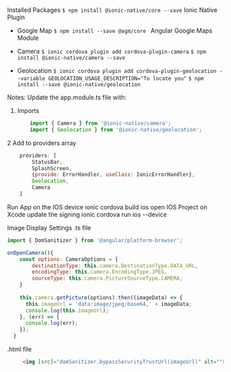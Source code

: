 
Installed Packages 
`$ npm install @ionic-native/core --save` Ionic Native Plugin

* Google Map
`$ npm install --save @agm/core ` Angular Google Maps Module 

* Camera
`$ ionic cordova plugin add cordova-plugin-camera`
`$ npm install @ionic-native/camera --save`

* Geolocation
`$ ionic cordova plugin add cordova-plugin-geolocation --variable GEOLOCATION_USAGE_DESCRIPTION="To locate you"`
`$ npm install --save @ionic-native/geolocation `

Notes:
Update the app.module.ts file with:
1) Imports

    ```javascript 
        import { Camera } from '@ionic-native/camera';
        import { Geolocation } from '@ionic-native/geolocation';
    ```
2 Add to providers array
```javascript
    providers: [
        StatusBar,
        SplashScreen,
        {provide: ErrorHandler, useClass: IonicErrorHandler},
        Geolocation,
        Camera
    ]
  ```
Run App on the IOS device
  ionic cordova build ios
  open IOS Project on Xcode
  update the signing
  ionic cordova run ios --device

Image Display Settings
.ts file
```javascript 
import { DomSanitizer } from '@angular/platform-browser';

onOpenCamera(){
    const options: CameraOptions = {
        destinationType: this.camera.DestinationType.DATA_URL,
        encodingType: this.camera.EncodingType.JPEG,
        sourceType: this.camera.PictureSourceType.CAMERA,
    }
  
    this.camera.getPicture(options).then((imageData) => {
      this.imageUrl = 'data:image/jpeg;base64,' + imageData;
      console.log(this.imageUrl);
    }, (err) => {
      console.log(err);
    });
  }
```
.html file 
```html
     <img [src]="domSanitizer.bypassSecurityTrustUrl(imageUrl)" alt="">
```
        